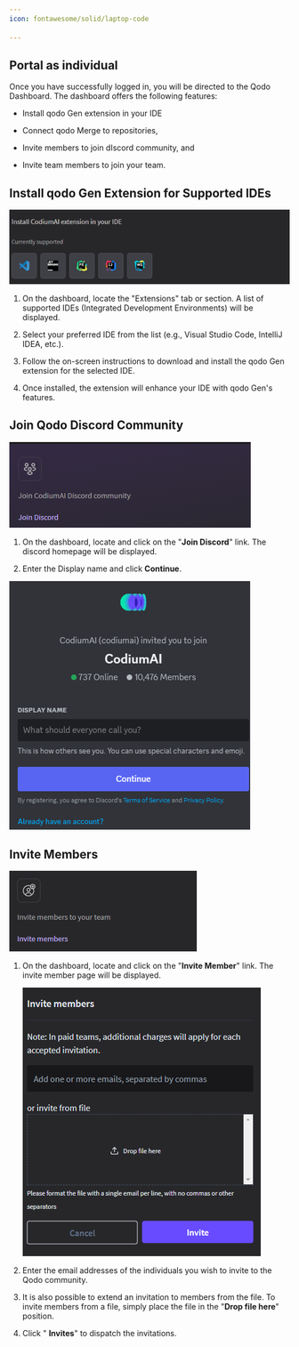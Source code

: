 ```yaml
---
icon: fontawesome/solid/laptop-code

---
```


## Portal as individual

Once you have successfully logged in, you will be directed to the Qodo
Dashboard. The dashboard offers the following features:

-   Install qodo Gen extension in your IDE

-   Connect qodo Merge to repositories,

-   Invite members to join dIscord community, and

-   Invite team members to join your team.

## Install qodo Gen Extension for Supported IDEs 

![account_settings](../assets/supported_IDE.png)

1.  On the dashboard, locate the "Extensions" tab or section. A list of
    supported IDEs (Integrated Development Environments) will be displayed.

2.  Select your preferred IDE from the list (e.g., Visual Studio Code, IntelliJ
    IDEA, etc.).

3.  Follow the on-screen instructions to download and install the qodo Gen
    extension for the selected IDE.

4.  Once installed, the extension will enhance your IDE with qodo Gen's features.


## Join Qodo Discord Community

![join_qodo](../assets/join_codium.png)

1.  On the dashboard, locate and click on the "**Join Discord**" link. The
    discord homepage will be displayed.

2.  Enter the Display name and click **Continue**.

![display_name](../assets/display_name.png)



## Invite Members

![invite_member](../assets/invite_member.png)

1.  On the dashboard, locate and click on the "**Invite Member**" link. The invite member page will be displayed.  

    ![invite_member_drop_file](../assets/invite_member_drop_file.png)

2.  Enter the email addresses of the individuals you wish to invite to the Qodo community.

3.  It is also possible to extend an invitation to members from the file. To
    invite members from a file, simply place the file in the "**Drop file
    here**" position.

4.  Click " **Invites**" to dispatch the invitations.



